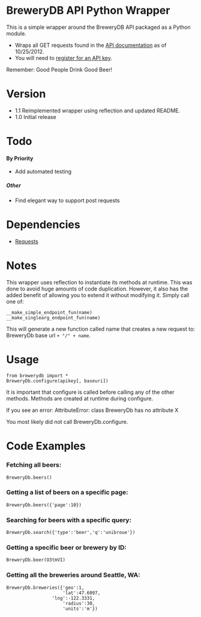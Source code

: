 # BreweryDB API Python Wrapper

This is a simple wrapper around the BreweryDB API packaged as a Python module.

* Wraps all GET requests found in the [API documentation](http://developer.pintlabs.com/brewerydb/api-documentation) as of 10/25/2012.
* You will need to [register for an API key](http://www.brewerydb.com/api/register).

Remember: Good People Drink Good Beer!

# Version

* 1.1 Reimplemented wrapper using reflection and updated README.
* 1.0 Initial release

# Todo

#### By Priority

* Add automated testing

##### Other

* Find elegant way to support post requests

# Dependencies

* [Requests](http://docs.python-requests.org/en/latest/)

# Notes

This wrapper uses reflection to instantiate its methods at runtime.
This was done to avoid huge amounts of code duplication. However, it
also has the added benefit of allowing you to extend it without
modifying it. Simply call one of:

    __make_simple_endpoint_fun(name)
    __make_singlearg_endpoint_fun(name)

This will generate a new function called name that creates a new request
to: BreweryDb base url `+ "/" + name`.

# Usage

    from brewerydb import *
    BreweryDb.configure(apikey[, baseuri])

It is important that configure is called before calling any of the
other methods. Methods are created at runtime during configure.

If you see an error:
    AttributeError: class BreweryDb has no attribute X

You most likely did not call BreweryDb.configure.

# Code Examples

### Fetching all beers:

    BreweryDb.beers()

### Getting a list of beers on a specific page:

    BreweryDb.beers({'page':10})

### Searching for beers with a specific query:

    BreweryDb.search({'type':'beer','q':'unibroue'})

### Getting a specific beer or brewery by ID:

    BreweryDb.beer(O3tmVI)

### Getting all the breweries around Seattle, WA:

    BreweryDb.breweries({'geo':1,
                         'lat':47.6097,
        	         'lng':-122.3331,
                         'radius':30,
                         'units':'m'})
